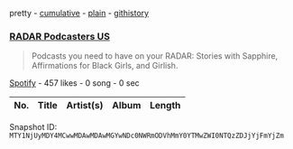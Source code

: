 pretty - [cumulative](/playlists/cumulative/37i9dQZF1DWSh772jdJpgb.md) - [plain](/playlists/plain/37i9dQZF1DWSh772jdJpgb) - [githistory](https://github.githistory.xyz/mackorone/spotify-playlist-archive/blob/main/playlists/plain/37i9dQZF1DWSh772jdJpgb)

### [RADAR Podcasters US](https://open.spotify.com/playlist/37i9dQZF1DWSh772jdJpgb)

> Podcasts you need to have on your RADAR: Stories with Sapphire, Affirmations for Black Girls, and Girlish.

[Spotify](https://open.spotify.com/user/spotify) - 457 likes - 0 song - 0 sec

| No. | Title | Artist(s) | Album | Length |
|---|---|---|---|---|

Snapshot ID: `MTY1NjUyMDY4MCwwMDAwMDAwMGYwNDc0NWRmODVhMmY0YTMwZWI0NTQzZDJjYjFmYjZm`
